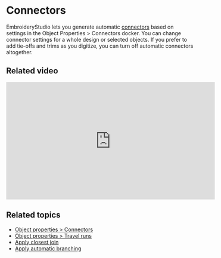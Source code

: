 # Connectors

EmbroideryStudio lets you generate automatic [connectors](../../glossary/glossary) based on settings in the Object Properties > Connectors docker. You can change connector settings for a whole design or selected objects. If you prefer to add tie-offs and trims as you digitize, you can turn off automatic connectors altogether.

## Related video

<iframe src="https://www.youtube.com/embed/ufk5VIGuABA" frameborder="0" 
		 allow="accelerometer; autoplay; encrypted-media; gyroscope; picture-in-picture" 
		 allowfullscreen="" style="width: 560px; height: 315px;">
<p>&#160;</p>
</iframe>

## Related topics

- [Object properties > Connectors](Object_properties_Connectors)
- [Object properties > Travel runs](Object_properties_Travel_runs)
- [Apply closest join](Apply_closest_join)
- [Apply automatic branching](Apply_automatic_branching)
